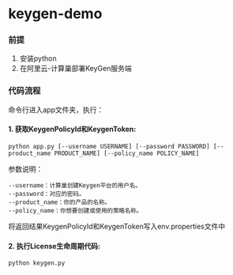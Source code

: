 # keygen-demo
### 前提
1. 安装python
2. 在阿里云-计算巢部署KeyGen服务端

### 代码流程
命令行进入app文件夹，执行：
#### 1. 获取KeygenPolicyId和KeygenToken:
    python app.py [--username USERNAME] [--password PASSWORD] [--product_name PRODUCT_NAME] [--policy_name POLICY_NAME]
    
参数说明：

    --username：计算巢创建Keygen平台的用户名。
    --password：对应的密码。
    --product_name：你的产品的名称。 
    --policy_name：你想要创建或使用的策略名称。

将返回结果KeygenPolicyId和KeygenToken写入env.properties文件中
#### 2. 执行License生命周期代码:
    python keygen.py